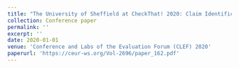 ```yaml
---
title: "The University of Sheffield at CheckThat! 2020: Claim Identification and Verification on Twitter"
collection: Conference paper
permalink: ''
excerpt: ''
date: 2020-01-01
venue: 'Conference and Labs of the Evaluation Forum (CLEF) 2020'
paperurl: 'https://ceur-ws.org/Vol-2696/paper_162.pdf'
---
```

<!-- This paper is about the number 1. The number 2 is left for future work.

[Download paper here](http://academicpages.github.io/files/paper1.pdf)

Recommended citation: Your Name, You. (2009). "Paper Title Number 1." <i>Journal 1</i>. 1(1). -->
